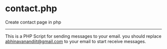 # contact.php
Create contact page in php
*******************************************************************************************************************************************
This is a PHP Script for sending messages to your email. 
you should replace abhinavanandiit@gmail.com to your email to start receive messages.
